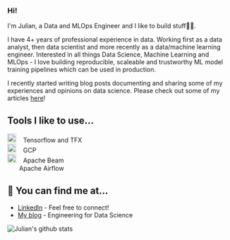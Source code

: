 ### Hi!

I'm Julian, a Data and MLOps Engineer and I like to build stuff👷‍♂️.

I have 4+ years of professional experience in data. Working first as a data analyst, then data scientist and more recently as a data/machine learning engineer. Interested in all things Data Science, Machine Learning and MLOps - I love building reproducible, scaleable and trustworthy ML model training pipelines which can be used in production.

I recently started writing blog posts documenting and sharing some of my experiences and opinions on data science. Please check out some of my articles [here](https://engineeringfordatascience.com/archives)!

## Tools I like to use...

<img height="20" src="https://upload.wikimedia.org/wikipedia/commons/2/2d/Tensorflow_logo.svg">&nbsp;&nbsp;&nbsp;&nbsp;Tensorflow and TFX
<br>
<img height="20" src="https://www.gstatic.com/devrel-devsite/prod/v0a713fec70a4b4c54311265d5142e962747a0e45a24063467564a2765c008ac7/cloud/images/favicons/onecloud/favicon.ico">&nbsp;&nbsp;&nbsp;&nbsp;GCP
<br>
<img height="20" src="https://beam.apache.org/images/logos/full-color/nameless/beam-logo-full-color-nameless.svg">&nbsp;&nbsp;&nbsp;&nbsp;Apache Beam
<br>
<img height="15" src="https://banner2.cleanpng.com/20190619/oyo/kisspng-apache-airflow-workflow-orchestration-directed-acy-ampquotamsterda-5d0ade8e557994.2185587715609934223501.jpg">&nbsp;&nbsp;&nbsp;Apache Airflow

## 🔎 You can find me at...

- [LinkedIn](https://www.linkedin.com/in/westjc/) - Feel free to connect!
- [My blog](https://engineeringfordatascience.com/) - Engineering for Data Science


![Julian's github stats](https://github-readme-stats.vercel.app/api?username=julian-west&count_private=true&show_icons=true&theme=algolia) 
